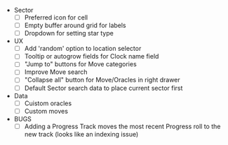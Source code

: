 - Sector
  - [ ] Preferred icon for cell
  - [ ] Empty buffer around grid for labels
  - [ ] Dropdown for setting star type

- UX
  - [ ] Add 'random' option to location selector
  - [ ] Tooltip or autogrow fields for Clock name field
  - [ ] "Jump to" buttons for Move categories
  - [ ] Improve Move search
  - [ ] "Collapse all" button for Move/Oracles in right drawer
  - [ ] Default Sector search data to place current sector first

- Data
  - [ ] Cuistom oracles
  - [ ] Custom moves

- BUGS
  - [ ] Adding a Progress Track moves the most recent Progress roll to the new track (looks like an indexing issue)
